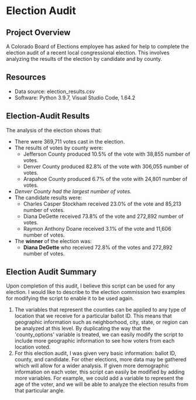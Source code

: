 # Election Audit

## Project Overview
A Colorado Board of Elections employee has asked for help to complete the election audit of a recent local congressional election. This involves analyzing the results of the election by candidate and by county.

## Resources
- Data source: election_results.csv
- Software: Python 3.9.7, Visual Studio Code, 1.64.2

## Election-Audit Results
The analysis of the election shows that:

- There were 369,711 votes cast in the election.
- The results of votes by county were:
   - Jefferson County produced 10.5% of the vote with 38,855 number of votes.
   - Denver County produced 82.8% of the vote with 306,055 number of votes.
   - Arapahoe County produced 6.7% of the vote with 24,801 number of votes.
- *Denver County had the largest number of votes.*
- The candidate results were:
  - Charles Casper Stockham received 23.0% of the vote and 85,213 number of votes.
  - Diana DeGette received 73.8% of the vote and 272,892 number of votes.
  - Raymon Anthony Doane received 3.1% of the vote and 11,606 number of votes.
- The **winner** of the election was:
  - **Diana DeGette** who received 72.8% of the votes and 272,892 number of votes.

## Election Audit Summary

Upon completion of this audit, I believe this script can be used for any election. I would like to describe to the election commission two examples for modifying the script to enable it to be used again.

1. The variables that represent the counties can be applied to any type of location that we receive for a particular ballot ID. This means that geographic information such as neighborhood, city, state, or region can be analyzed at this level. By duplicating the way that the 'county_options' variable is treated, we can easily modify the script to include more geographic information to see how voters from each location voted. 
2. For this election audit, I was given very basic information: ballot ID, county, and candidate. For other elections, more data may be gathered which will allow for a wider analysis. If given more demographic information on each voter, this script can easily be modified by adding more variables. For example, we could add a variable to represent the age of the voter, and we will be able to analyze the election results from that particular angle. 

